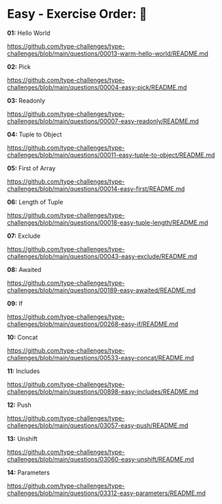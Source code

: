 # Easy - Exercise Order: 📜

**01:** Hello World

https://github.com/type-challenges/type-challenges/blob/main/questions/00013-warm-hello-world/README.md

**02:** Pick

https://github.com/type-challenges/type-challenges/blob/main/questions/00004-easy-pick/README.md

**03:** Readonly

https://github.com/type-challenges/type-challenges/blob/main/questions/00007-easy-readonly/README.md

**04:** Tuple to Object

https://github.com/type-challenges/type-challenges/blob/main/questions/00011-easy-tuple-to-object/README.md

**05:** First of Array

https://github.com/type-challenges/type-challenges/blob/main/questions/00014-easy-first/README.md

**06:** Length of Tuple

https://github.com/type-challenges/type-challenges/blob/main/questions/00018-easy-tuple-length/README.md

**07:** Exclude

https://github.com/type-challenges/type-challenges/blob/main/questions/00043-easy-exclude/README.md

**08:** Awaited

https://github.com/type-challenges/type-challenges/blob/main/questions/00189-easy-awaited/README.md

**09:** If

https://github.com/type-challenges/type-challenges/blob/main/questions/00268-easy-if/README.md

**10:** Concat

https://github.com/type-challenges/type-challenges/blob/main/questions/00533-easy-concat/README.md

**11:** Includes

https://github.com/type-challenges/type-challenges/blob/main/questions/00898-easy-includes/README.md

**12:** Push

https://github.com/type-challenges/type-challenges/blob/main/questions/03057-easy-push/README.md

**13:** Unshift

https://github.com/type-challenges/type-challenges/blob/main/questions/03060-easy-unshift/README.md

**14:** Parameters

https://github.com/type-challenges/type-challenges/blob/main/questions/03312-easy-parameters/README.md